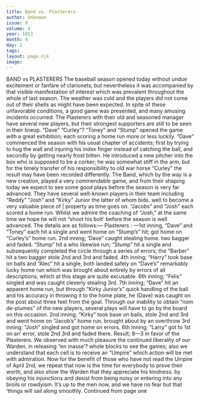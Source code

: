```yaml
---
title: Band vs. Plasterers
author: Unknown
issue: 9
volume: 4
year: 1913
month: 4
day: 2
tags:
layout: page.njk
image:
---
```

BAND vs PLASTERERS The baseball season opened today without undue excitement or fanfare of clarionets, but nevertheless it was accompanied by that visible manifestation of interest which was prevalent throughout the whole of last season. The weather was cold and the players did not come out of their shells as might have been expected.    In spite of these unfavorable conditions, a good game was presented, and many amusing incidents occurred.    The Plasterers with their old and seasoned manager have several new players, but their strongest supporters are still to be seen in their lineup. “Dave” “Curley”? “Toney” and “Stump” opened the game with a great exhibition; each scoring a home run more or less luckily.    “Dave” commenced the season with his usual chapter of accidents; first by trying to hug the wall and injuring his index finger instead of catching the ball, and secondly by getting nearly frost bitten.    He introduced a new pitcher into the box who is supposed to be a corker; he was somewhat stiff in the arm, but for the timely transfer of his responsibility to old war horse “Curley” the result may have been recorded differently. The Band, which by the way is a new creation, played a very commendable game, and from their shaping today we expect to see some good plays before the season is very far advanced. They have several well-known players in their team including “Reddy” “Josh” and “Kirky” Junior the latter of whom bids. well to become a very valuable piece of | property as time goes on. “Jacobs” and “Josh” each scored a home run.    Whilst we admire the coaching of “Josh,” at the same time we hope he will not “shoot his bolt’ before the season is well advanced.    The details are as follows:— Plasterers : —1st inning, “Dave” and “Toney” each hit a single and went home on “Stump’s” hit; got home on “Curley’s” home run.    2nd inning; ‘Dave” caught stealing home. two bagger and faded. “Stump” hit a who likewise run; “Stump” hit a single and subsequently completed the circle through a series of errors; the “Barber” hit a two bagger stole 2nd and 3rd and faded.    4th inning; “Harry” took base on balls and “Alec” hit a single, both landed safely on “Dave’s” remarkably lucky home run which was brought about entirely by errors of all descriptions, which at this stage are quite excusable. 6th inning; “Felix” singled and was caught cleverly stealing 3rd.    7th inning; “Dave” hit an apparent home run, but through “Kirky Junior’s” quick handling of the ball and his accuracy in throwing it to the home plate, he (Dave) was caught on the post about three feet from the goal. Through our inability to obtain “nom de-plumes” of the new players, several plays will have to go by the board on this occasion.    2nd inning; ”Kirky” took base on balls, stole 2nd and 3rd and went home on “Jacob’s” home run, brought about by an overthrow    3rd inning; “Josh” singled and got home on errors. 6th inning; “Larry” got to 1st on an’ error, stole 2nd 3rd and faded there. Result; 8—3 in favor of the Plasterers.    We observed with much pleasure the continued liberality of our Warden, in releasing “en masse’? whole blocks to see the games; also we understand that each cell is to receive an “Umpire” which action will be met with admiration. Now for the benefit of those who have not read the Umpire of April 2nd, we repeat that now is the time for everybody to prove their worth, and also show the Warden that they appreciate his kindness. by obeying his injunctions and desist from being noisy or entering into any broils or rowdyism. It’s up to the men now, and we have no fear but that ‘things will sail along smoothly. Continued from page one 
